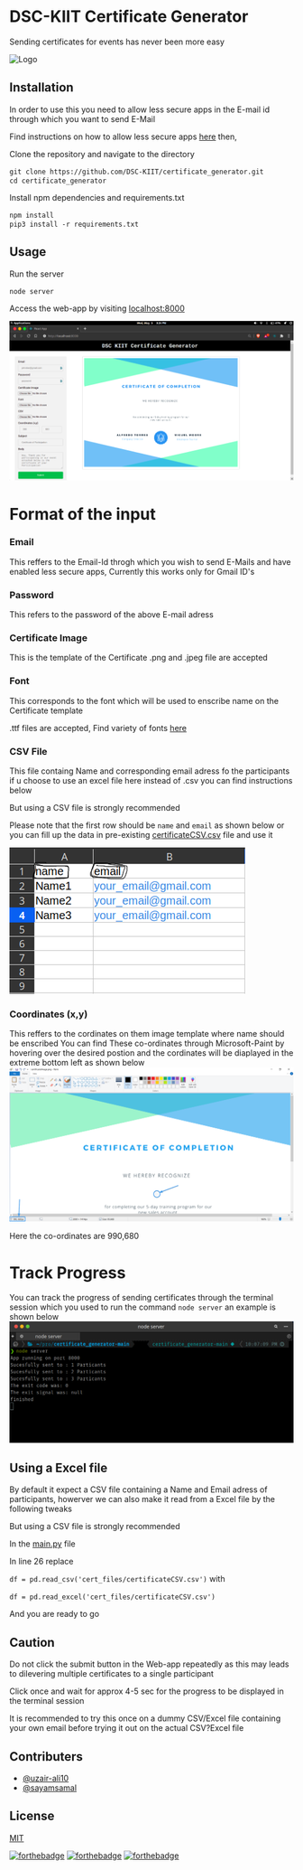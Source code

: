 
# DSC-KIIT Certificate Generator

Sending certificates for events has never been more easy 




  


  

    

  
![Logo](https://dev-to-uploads.s3.amazonaws.com/uploads/articles/th5xamgrr6se0x5ro4g6.png)

    
## Installation 
In order to use this you need to allow less secure apps in the E-mail id through which you want to send E-Mail

Find instructions on how to allow less secure apps [here](https://www.youtube.com/watch?v=Ee7PDsbfOUI) then,

Clone the repository and navigate to the directory

```
git clone https://github.com/DSC-KIIT/certificate_generator.git
cd certificate_generator
```

Install npm dependencies and requirements.txt
```
npm install
pip3 install -r requirements.txt
```
## Usage
Run the server
```
node server
```
Access the web-app by visiting [localhost:8000](http://localhost:8000)



![prew_img](https://github.com/DSC-KIIT/certificate_generator/blob/main/images/prew_img.png)

  

# Format of the input

### Email
This reffers to the Email-Id throgh which you wish to send E-Mails and have enabled less secure apps, Currently this works only for Gmail ID's
### Password
This refers to the password of the above E-mail adress

### Certificate Image
This is the template of the Certificate
.png and .jpeg file are accepted

### Font
This corresponds to the font which will be used to enscribe name on the Certificate template

.ttf files are accepted, Find variety of fonts [here](https://fonts.google.com/)

### CSV File 
This file containg Name and corresponding email adress fo the participants if u choose to use an excel file here instead of .csv you can find instructions below

But using a CSV file is strongly recommended

Please note that the first row should be ```name```  and  `email`
as shown below 
or you can fill up the data in pre-existing [certificateCSV.csv](https://github.com/DSC-KIIT/certificate_generator/blob/main/cert_files/certificateCSV.csv) file and use it

![csv_img](https://github.com/DSC-KIIT/certificate_generator/blob/main/images/csv_img.png)

### Coordinates (x,y)
This reffers to the cordinates on them image template where name should be enscribed 
You can find These co-ordinates through Microsoft-Paint by hovering over the desired postion and the cordinates will be diaplayed in the extreme bottom left as shown below 
![paint_img](https://github.com/DSC-KIIT/certificate_generator/blob/main/images/paint_img.png)

Here the co-ordinates are 990,680

# Track Progress
You can track the progress of sending certificates through the terminal session which you used to run the command `node server` an example is shown below
![ter_img](https://github.com/DSC-KIIT/certificate_generator/blob/main/images/ter_img.png)

## Using a Excel file
By default it expect a CSV file containing a Name and Email adress of participants, howerver we can also make it read from a Excel file by the following tweaks 

But using a CSV file is strongly recommended

In the [main.py](https://github.com/DSC-KIIT/certificate_generator/blob/main/main.py) file 

In line 26 replace

 ```df = pd.read_csv('cert_files/certificateCSV.csv')```
with 

```df = pd.read_excel('cert_files/certificateCSV.csv')```

And you are ready to go


## Caution
Do not click the submit button in the Web-app repeatedly as this may leads to dilevering multiple certificates to a single participant 

Click once and wait for approx 4-5 sec for the progress to be displayed in the terminal session

It is recommended to try this once on a dummy CSV/Excel file containing your own email before trying it out on the actual CSV?Excel file

## Contributers

- [@uzair-ali10](https://github.com/uzair-ali10/)
- [@sayamsamal](https://github.com/sayamsamal)

  
## License

[MIT](https://choosealicense.com/licenses/mit/)


[![forthebadge](https://forthebadge.com/images/badges/made-with-python.svg)](https://forthebadge.com)
[![forthebadge](https://forthebadge.com/images/badges/made-with-javascript.svg)](https://forthebadge.com)
[![forthebadge](https://forthebadge.com/images/badges/open-source.svg)](https://forthebadge.com)
